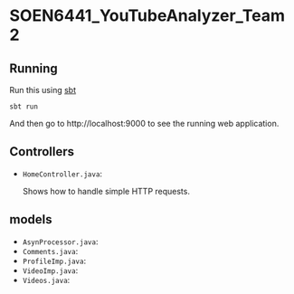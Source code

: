 # SOEN6441_YouTubeAnalyzer_Team2


## Running

Run this using [sbt](http://www.scala-sbt.org/)
```
sbt run
```

And then go to http://localhost:9000 to see the running web application.

## Controllers

- `HomeController.java`:

  Shows how to handle simple HTTP requests.


## models

- `AsynProcessor.java`:
- `Comments.java`:
- `ProfileImp.java`:
- `VideoImp.java`:
- `Videos.java`:
